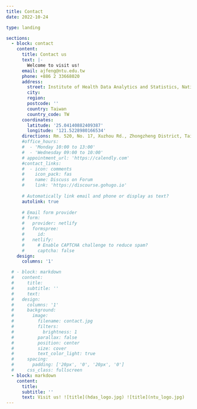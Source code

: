```yaml
---
title: Contact
date: 2022-10-24

type: landing

sections:
  - block: contact
    content:
      title: Contact us
      text: |-
        Welcome to visit us!
      email: ajfeng@ntu.edu.tw
      phone: +886 2 33668020
      address:
        street: Institute of Health Data Analytics and Statistics, National Taiwan University
        city: 
        region: 
        postcode: ''
        country: Taiwan
        country_code: TW
      coordinates:
        latitude: '25.04140882409387'
        longitude: '121.5228980166534'
      directions: Rm. 520, No. 17, Xuzhou Rd., Zhongzheng District, Taipei 100, Taiwan
      #office_hours:
      #  - 'Monday 10:00 to 13:00'
      #  - 'Wednesday 09:00 to 10:00'
      # appointment_url: 'https://calendly.com'
      #contact_links:
      #  - icon: comments
      #    icon_pack: fas
      #    name: Discuss on Forum
      #    link: 'https://discourse.gohugo.io'
    
      # Automatically link email and phone or display as text?
      autolink: true
    
      # Email form provider
      # form:
      #   provider: netlify
      #   formspree:
      #     id:
      #   netlify:
      #     # Enable CAPTCHA challenge to reduce spam?
      #     captcha: false
    design:
      columns: '1'

  # - block: markdown
  #   content:
  #     title:
  #     subtitle: ''
  #     text:
  #   design:
  #     columns: '1'
  #     background:
  #       image: 
  #         filename: contact.jpg
  #         filters:
  #           brightness: 1
  #         parallax: false
  #         position: center
  #         size: cover
  #         text_color_light: true
  #     spacing:
  #       padding: ['20px', '0', '20px', '0']
  #     css_class: fullscreen
  - block: markdown
    content:
      title:
      subtitle: ''
      text: Visit us! ![title](hdas_logo.jpg) ![title](ntu_logo.jpg) 
---
```


